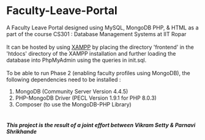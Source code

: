# Faculty-Leave-Portal
A Faculty Leave Portal designed using MySQL, MongoDB PHP, & HTML as a part of the course CS301 : Database Management Systems at IIT Ropar
<br><br>
It can be hosted by using [XAMPP](https://www.apachefriends.org/download.html) by placing the directory 'frontend' in the 'htdocs' directory of the XAMPP installation and further loading the database into PhpMyAdmin using the queries in init.sql.
<br><br>
To be able to run Phase 2 (enabling faculty profiles using MongoDB), the following dependencies need to be installed :<br>
1. MongoDB (Community Server Version 4.4.5)
2. PHP-MongoDB Driver (PECL Version 1.9.1 for PHP 8.0.3)
3. Composer (to use the MongoDB-PHP Library)
<br><br>
<h5>This project is the result of a joint effort between Vikram Setty & Parnavi Shrikhande</h5>
